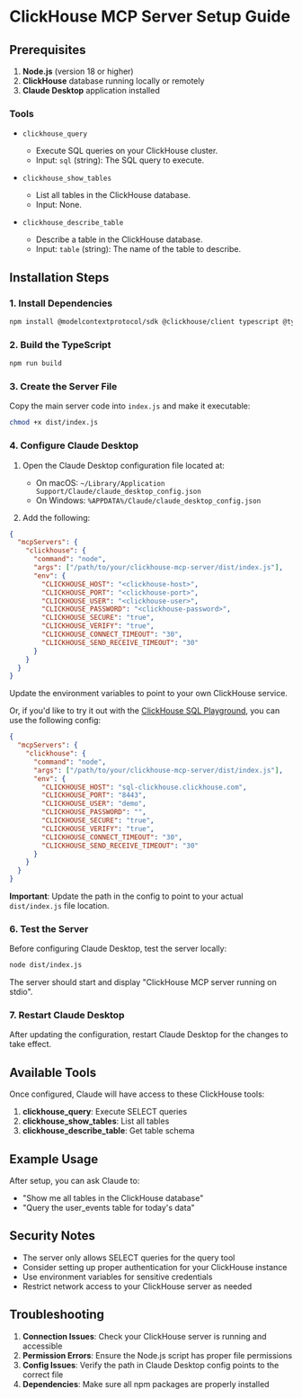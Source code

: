 # ClickHouse MCP Server Setup Guide

## Prerequisites

1. **Node.js** (version 18 or higher)
2. **ClickHouse** database running locally or remotely
3. **Claude Desktop** application installed

### Tools

* `clickhouse_query`
  * Execute SQL queries on your ClickHouse cluster.
  * Input: `sql` (string): The SQL query to execute.

* `clickhouse_show_tables`
  * List all tables in the ClickHouse database.
  * Input: None.

* `clickhouse_describe_table`
  * Describe a table in the ClickHouse database.
  * Input: `table` (string): The name of the table to describe.


## Installation Steps

### 1. Install Dependencies
```bash
npm install @modelcontextprotocol/sdk @clickhouse/client typescript @types/node
```

### 2. Build the TypeScript
```bash
npm run build
```

### 3. Create the Server File
Copy the main server code into `index.js` and make it executable:
```bash
chmod +x dist/index.js
```

### 4. Configure Claude Desktop

1. Open the Claude Desktop configuration file located at:
   * On macOS: `~/Library/Application Support/Claude/claude_desktop_config.json`
   * On Windows: `%APPDATA%/Claude/claude_desktop_config.json`

2. Add the following:

```json
{
  "mcpServers": {
    "clickhouse": {
      "command": "node",
      "args": ["/path/to/your/clickhouse-mcp-server/dist/index.js"],
      "env": {
        "CLICKHOUSE_HOST": "<clickhouse-host>",
        "CLICKHOUSE_PORT": "<clickhouse-port>",
        "CLICKHOUSE_USER": "<clickhouse-user>",
        "CLICKHOUSE_PASSWORD": "<clickhouse-password>",
        "CLICKHOUSE_SECURE": "true",
        "CLICKHOUSE_VERIFY": "true",
        "CLICKHOUSE_CONNECT_TIMEOUT": "30",
        "CLICKHOUSE_SEND_RECEIVE_TIMEOUT": "30"
      }
    }
  }
}
```

Update the environment variables to point to your own ClickHouse service.

Or, if you'd like to try it out with the [ClickHouse SQL Playground](https://sql.clickhouse.com/), you can use the following config:

```json
{
  "mcpServers": {
    "clickhouse": {
      "command": "node",
      "args": ["/path/to/your/clickhouse-mcp-server/dist/index.js"],
      "env": {
        "CLICKHOUSE_HOST": "sql-clickhouse.clickhouse.com",
        "CLICKHOUSE_PORT": "8443",
        "CLICKHOUSE_USER": "demo",
        "CLICKHOUSE_PASSWORD": "",
        "CLICKHOUSE_SECURE": "true",
        "CLICKHOUSE_VERIFY": "true",
        "CLICKHOUSE_CONNECT_TIMEOUT": "30",
        "CLICKHOUSE_SEND_RECEIVE_TIMEOUT": "30"
      }
    }
  }
}
```

**Important**: Update the path in the config to point to your actual `dist/index.js` file location.

### 6. Test the Server

Before configuring Claude Desktop, test the server locally:
```bash
node dist/index.js
```

The server should start and display "ClickHouse MCP server running on stdio".

### 7. Restart Claude Desktop

After updating the configuration, restart Claude Desktop for the changes to take effect.

## Available Tools

Once configured, Claude will have access to these ClickHouse tools:

1. **clickhouse_query**: Execute SELECT queries
3. **clickhouse_show_tables**: List all tables
4. **clickhouse_describe_table**: Get table schema

## Example Usage

After setup, you can ask Claude to:
- "Show me all tables in the ClickHouse database"
- "Query the user_events table for today's data"

## Security Notes
- The server only allows SELECT queries for the query tool
- Consider setting up proper authentication for your ClickHouse instance
- Use environment variables for sensitive credentials
- Restrict network access to your ClickHouse server as needed

## Troubleshooting

1. **Connection Issues**: Check your ClickHouse server is running and accessible
2. **Permission Errors**: Ensure the Node.js script has proper file permissions
3. **Config Issues**: Verify the path in Claude Desktop config points to the correct file
4. **Dependencies**: Make sure all npm packages are properly installed